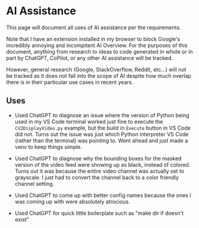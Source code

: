 AI Assistance
=============
This page will document all uses of AI assistance per the requirements. 

Note that I have an extension installed in my browser to block Google's incredibly annoying and incompitent AI Overview. For the purposes of this document, anything from research to ideas to code generated in whole or in part by ChatGPT, CoPilot, or any other AI assistance will be tracked. 

However, general research (Google, StackOverflow, Reddit, etc...) will not be tracked as it does not fall into the scope of AI despite how much overlap there is in their particular use cases in recent years.

Uses
----
* Used ChatGPT to diagnose an issue where the version of Python being used in my VS Code terminal worked just fine to execute the `CV2DisplayVideo.py` example, but the build in `Execute` button in VS Code did not. Turns out the issue was just which Python interpreter VS Code (rather than the terminal) was pointing to. Went ahead and just made a venv to keep things simple.

* Used ChatGPT to diagnose why the bounding boxes for the masked version of the video feed were showing up as black, instead of colored. Turns out it was because the entire video channel was actually set to grayscale. I just had to convert the channel back to a color friendly channel setting.

* Used ChatGPT to come up with better config names because the ones I was coming up with were absolutely atrocious. 

* Used ChatGPT for quick little boilerplate such as "make dir if doesn't exist"